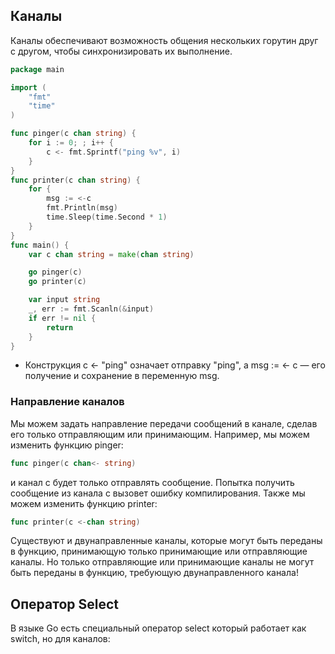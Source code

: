 ## Каналы
Каналы обеспечивают возможность общения нескольких горутин друг с другом, чтобы синхронизировать их выполнение.

```go
package main

import (
	"fmt"
	"time"
)

func pinger(c chan string) {
	for i := 0; ; i++ {
		c <- fmt.Sprintf("ping %v", i)
	}
}
func printer(c chan string) {
	for {
		msg := <-c
		fmt.Println(msg)
		time.Sleep(time.Second * 1)
	}
}
func main() {
	var c chan string = make(chan string)

	go pinger(c)
	go printer(c)

	var input string
	_, err := fmt.Scanln(&input)
	if err != nil {
		return
	}
}
```
- Конструкция c <- "ping" означает отправку "ping", а msg := <- c — его получение и сохранение в переменную msg.


### Направление каналов
Мы можем задать направление передачи сообщений в канале, сделав его только отправляющим или принимающим.
Например, мы можем изменить функцию pinger:

```go
func pinger(c chan<- string)
```
и канал c будет только отправлять сообщение.
Попытка получить сообщение из канала c вызовет ошибку компилирования.
Также мы можем изменить функцию printer:

```go
func printer(c <-chan string)
```

Существуют и двунаправленные каналы, которые могут быть переданы в функцию, принимающую только принимающие или отправляющие каналы.
Но только отправляющие или принимающие каналы не могут быть переданы в функцию, требующую двунаправленного канала!

## Оператор Select
В языке Go есть специальный оператор select который работает как switch, но для каналов: